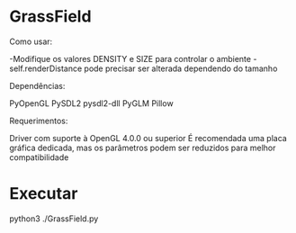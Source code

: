 # GrassField
Como usar:

-Modifique os valores DENSITY e SIZE para controlar o ambiente
-self.renderDistance pode precisar ser alterada dependendo do tamanho

Dependências:

PyOpenGL
PySDL2
pysdl2-dll
PyGLM
Pillow

Requerimentos:

Driver com suporte à OpenGL 4.0.0 ou superior
É recomendada uma placa gráfica dedicada, mas os parâmetros podem ser reduzidos para melhor compatibilidade

# Executar
python3 ./GrassField.py
